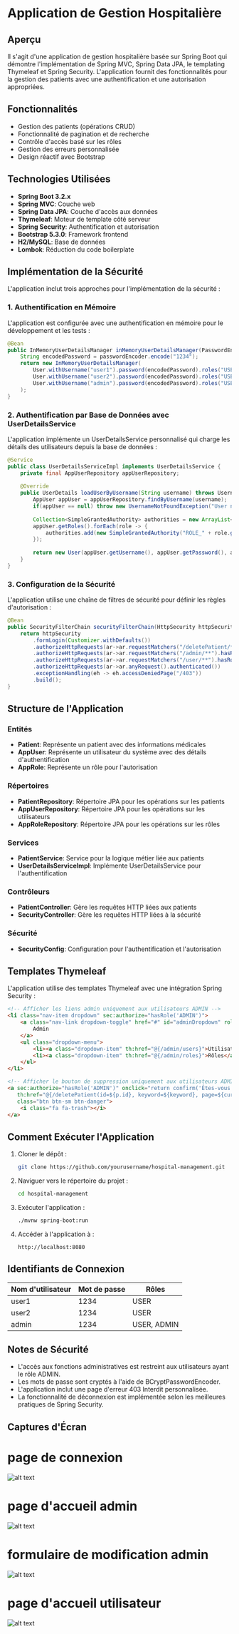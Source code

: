 # Application de Gestion Hospitalière

## Aperçu
Il s'agit d'une application de gestion hospitalière basée sur Spring Boot qui démontre l'implémentation de Spring MVC, Spring Data JPA, le templating Thymeleaf et Spring Security. L'application fournit des fonctionnalités pour la gestion des patients avec une authentification et une autorisation appropriées.

## Fonctionnalités
- Gestion des patients (opérations CRUD)
- Fonctionnalité de pagination et de recherche
- Contrôle d'accès basé sur les rôles
- Gestion des erreurs personnalisée
- Design réactif avec Bootstrap

## Technologies Utilisées
- **Spring Boot 3.2.x**
- **Spring MVC**: Couche web
- **Spring Data JPA**: Couche d'accès aux données
- **Thymeleaf**: Moteur de template côté serveur
- **Spring Security**: Authentification et autorisation
- **Bootstrap 5.3.0**: Framework frontend
- **H2/MySQL**: Base de données
- **Lombok**: Réduction du code boilerplate

## Implémentation de la Sécurité
L'application inclut trois approches pour l'implémentation de la sécurité :

### 1. Authentification en Mémoire
L'application est configurée avec une authentification en mémoire pour le développement et les tests :

```java
@Bean
public InMemoryUserDetailsManager inMemoryUserDetailsManager(PasswordEncoder passwordEncoder){
    String encodedPassword = passwordEncoder.encode("1234");
    return new InMemoryUserDetailsManager(
        User.withUsername("user1").password(encodedPassword).roles("USER").build(),
        User.withUsername("user2").password(encodedPassword).roles("USER").build(),
        User.withUsername("admin").password(encodedPassword).roles("USER","ADMIN").build()
    );
}
```

### 2. Authentification par Base de Données avec UserDetailsService
L'application implémente un UserDetailsService personnalisé qui charge les détails des utilisateurs depuis la base de données :

```java
@Service
public class UserDetailsServiceImpl implements UserDetailsService {
    private final AppUserRepository appUserRepository;
    
    @Override
    public UserDetails loadUserByUsername(String username) throws UsernameNotFoundException {
        AppUser appUser = appUserRepository.findByUsername(username);
        if(appUser == null) throw new UsernameNotFoundException("User not found");
        
        Collection<SimpleGrantedAuthority> authorities = new ArrayList<>();
        appUser.getRoles().forEach(role -> {
            authorities.add(new SimpleGrantedAuthority("ROLE_" + role.getRoleName()));
        });
        
        return new User(appUser.getUsername(), appUser.getPassword(), authorities);
    }
}
```

### 3. Configuration de la Sécurité
L'application utilise une chaîne de filtres de sécurité pour définir les règles d'autorisation :

```java
@Bean
public SecurityFilterChain securityFilterChain(HttpSecurity httpSecurity) throws Exception {
    return httpSecurity
        .formLogin(Customizer.withDefaults())
        .authorizeHttpRequests(ar->ar.requestMatchers("/deletePatient/**").hasRole("ADMIN"))
        .authorizeHttpRequests(ar->ar.requestMatchers("/admin/**").hasRole("ADMIN"))
        .authorizeHttpRequests(ar->ar.requestMatchers("/user/**").hasRole("USER"))
        .authorizeHttpRequests(ar->ar.anyRequest().authenticated())
        .exceptionHandling(eh -> eh.accessDeniedPage("/403"))
        .build();
}
```

## Structure de l'Application

### Entités
- **Patient**: Représente un patient avec des informations médicales
- **AppUser**: Représente un utilisateur du système avec des détails d'authentification
- **AppRole**: Représente un rôle pour l'autorisation

### Répertoires
- **PatientRepository**: Répertoire JPA pour les opérations sur les patients
- **AppUserRepository**: Répertoire JPA pour les opérations sur les utilisateurs
- **AppRoleRepository**: Répertoire JPA pour les opérations sur les rôles

### Services
- **PatientService**: Service pour la logique métier liée aux patients
- **UserDetailsServiceImpl**: Implémente UserDetailsService pour l'authentification

### Contrôleurs
- **PatientController**: Gère les requêtes HTTP liées aux patients
- **SecurityController**: Gère les requêtes HTTP liées à la sécurité

### Sécurité
- **SecurityConfig**: Configuration pour l'authentification et l'autorisation

## Templates Thymeleaf

L'application utilise des templates Thymeleaf avec une intégration Spring Security :

```html
<!-- Afficher les liens admin uniquement aux utilisateurs ADMIN -->
<li class="nav-item dropdown" sec:authorize="hasRole('ADMIN')">
    <a class="nav-link dropdown-toggle" href="#" id="adminDropdown" role="button" data-bs-toggle="dropdown">
        Admin
    </a>
    <ul class="dropdown-menu">
        <li><a class="dropdown-item" th:href="@{/admin/users}">Utilisateurs</a></li>
        <li><a class="dropdown-item" th:href="@{/admin/roles}">Rôles</a></li>
    </ul>
</li>

<!-- Afficher le bouton de suppression uniquement aux utilisateurs ADMIN -->
<a sec:authorize="hasRole('ADMIN')" onclick="return confirm('Êtes-vous sûr ?')"
   th:href="@{/deletePatient(id=${p.id}, keyword=${keyword}, page=${currentPage})}"
   class="btn btn-sm btn-danger">
    <i class="fa fa-trash"></i>
</a>
```

## Comment Exécuter l'Application

1. Cloner le dépôt :
   ```bash
   git clone https://github.com/yourusername/hospital-management.git
   ```

2. Naviguer vers le répertoire du projet :
   ```bash
   cd hospital-management
   ```

3. Exécuter l'application :
   ```bash
   ./mvnw spring-boot:run
   ```

4. Accéder à l'application à :
   ```
   http://localhost:8080
   ```

## Identifiants de Connexion

| Nom d'utilisateur | Mot de passe | Rôles        |
|-------------------|--------------|--------------|
| user1             | 1234         | USER         |
| user2             | 1234         | USER         |
| admin             | 1234         | USER, ADMIN  |

## Notes de Sécurité

- L'accès aux fonctions administratives est restreint aux utilisateurs ayant le rôle ADMIN.
- Les mots de passe sont cryptés à l'aide de BCryptPasswordEncoder.
- L'application inclut une page d'erreur 403 Interdit personnalisée.
- La fonctionnalité de déconnexion est implémentée selon les meilleures pratiques de Spring Security.

## Captures d'Écran

# page de connexion 
![alt text](<Capture d’écran du 2025-03-17 15-25-26.png>) 

# page d'accueil admin 
![alt text](<Capture d’écran du 2025-03-17 15-25-47.png>) 

# formulaire de modification admin 
![alt text](<Capture d’écran du 2025-03-17 15-26-06.png>) 

# page d'accueil utilisateur 
![alt text](<Capture d’écran du 2025-03-17 15-26-44.png>)